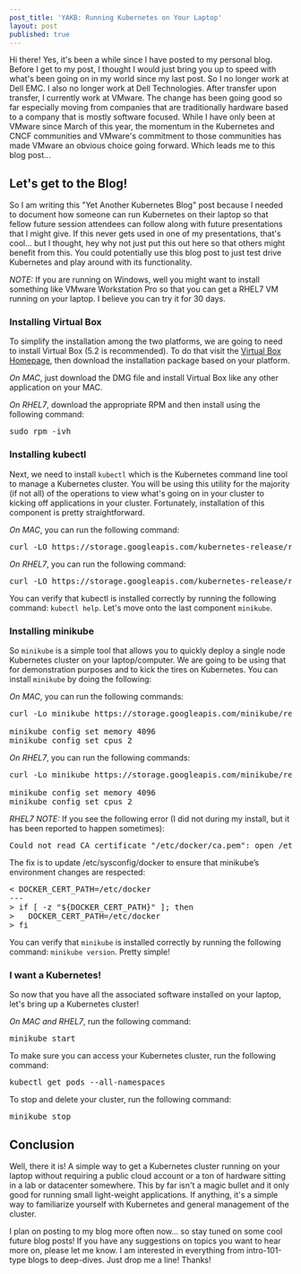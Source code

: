 ```yaml
---
post_title: 'YAKB: Running Kubernetes on Your Laptop'
layout: post
published: true
---
```

Hi there! Yes, it's been a while since I have posted to my personal blog. Before I get to my post, I thought I would just bring you up to speed with what's been going on in my world since my last post. So I no longer work at Dell EMC. I also no longer work at Dell Technologies. After transfer upon transfer, I currently work at VMware. The change has been going good so far especially moving from companies that are traditionally hardware based to a company that is mostly software focused. While I have only been at VMware since March of this year, the momentum in the Kubernetes and CNCF communities and VMware's commitment to those communities has made VMware an obvious choice going forward. Which leads me to this blog post...

## Let's get to the Blog!

So I am writing this "Yet Another Kubernetes Blog" post because I needed to document how someone can run Kubernetes on their laptop so that fellow future session attendees can follow along with future presentations that I might give. If this never gets used in one of my presentations, that's cool... but I thought, hey why not just put this out here so that others might benefit from this. You could potentially use this blog post to just test drive Kubernetes and play around with its functionality.

*NOTE:* If you are running on Windows, well you might want to install something like VMware Workstation Pro so that you can get a RHEL7 VM running on your laptop. I believe you can try it for 30 days.

### Installing Virtual Box

To simplify the installation among the two platforms, we are going to need to install Virtual Box (5.2 is recommended). To do that visit the [Virtual Box Homepage](https://www.virtualbox.org/wiki/Downloads), then download the installation package based on your platform.

*On MAC*, just download the DMG file and install Virtual Box like any other application on your MAC.

*On RHEL7*, download the appropriate RPM and then install using the following command:
<pre>
sudo rpm -ivh <name of the rpm file>
</pre>

### Installing kubectl

Next, we need to install `kubectl` which is the Kubernetes command line tool to manage a Kubernetes cluster. You will be using this utility for the majority (if not all) of the operations to view what's going on in your cluster to kicking off applications in your cluster. Fortunately, installation of this component is pretty straightforward.

*On MAC*, you can run the following command:
<pre>
curl -LO https://storage.googleapis.com/kubernetes-release/release/$(curl -s https://storage.googleapis.com/kubernetes-release/release/stable.txt)/bin/darwin/amd64/kubectl && chmod +x kubectl && sudo mv kubectl /usr/local/bin/
</pre>

*On RHEL7*, you can run the following command:
<pre>
curl -LO https://storage.googleapis.com/kubernetes-release/release/$(curl -s https://storage.googleapis.com/kubernetes-release/release/stable.txt)/bin/linux/amd64/kubectl && chmod +x kubectl && sudo mv kubectl /usr/local/bin/
</pre>

You can verify that kubectl is installed correctly by running the following command: `kubectl help`. Let's move onto the last component `minikube`.

### Installing minikube

So `minikube` is a simple tool that allows you to quickly deploy a single node Kubernetes cluster on your laptop/computer. We are going to be using that for demonstration purposes and to kick the tires on Kubernetes. You can install `minikube` by doing the following:

*On MAC*, you can run the following commands:
<pre>
curl -Lo minikube https://storage.googleapis.com/minikube/releases/latest/minikube-darwin-amd64 && chmod +x minikube && sudo mv minikube /usr/local/bin/

minikube config set memory 4096
minikube config set cpus 2
</pre>

*On RHEL7*, you can run the following commands:
<pre>
curl -Lo minikube https://storage.googleapis.com/minikube/releases/latest/minikube-linux-amd64 && chmod +x minikube && sudo mv minikube /usr/local/bin/

minikube config set memory 4096
minikube config set cpus 2
</pre>

*RHEL7 NOTE:* If you see the following error (I did not during my install, but it has been reported to happen sometimes):
<pre>
Could not read CA certificate "/etc/docker/ca.pem": open /etc/docker/ca.pem: no such file or directory
</pre>

The fix is to update /etc/sysconfig/docker to ensure that minikube’s environment changes are respected:
<pre>
&lt; DOCKER_CERT_PATH=/etc/docker
---
&gt; if [ -z "${DOCKER_CERT_PATH}" ]; then
&gt;   DOCKER_CERT_PATH=/etc/docker
&gt; fi
</pre>

You can verify that `minikube` is installed correctly by running the following command: `minikube version`. Pretty simple!

### I want a Kubernetes!

So now that you have all the associated software installed on your laptop, let's bring up a Kubernetes cluster!

*On MAC and RHEL7*, run the following command:
<pre>
minikube start
</pre>

To make sure you can access your Kubernetes cluster, run the following command:
<pre>
kubectl get pods --all-namespaces
</pre>

To stop and delete your cluster, run the following command:
<pre>
minikube stop
</pre>

## Conclusion

Well, there it is! A simple way to get a Kubernetes cluster running on your laptop without requiring a public cloud account or a ton of hardware sitting in a lab or datacenter somewhere. This by far isn't a magic bullet and it only good for running small light-weight applications. If anything, it's a simple way to familiarize yourself with Kubernetes and general management of the cluster.

I plan on posting to my blog more often now... so stay tuned on some cool future blog posts! If you have any suggestions on topics you want to hear more on, please let me know. I am interested in everything from intro-101-type blogs to deep-dives. Just drop me a line! Thanks!
